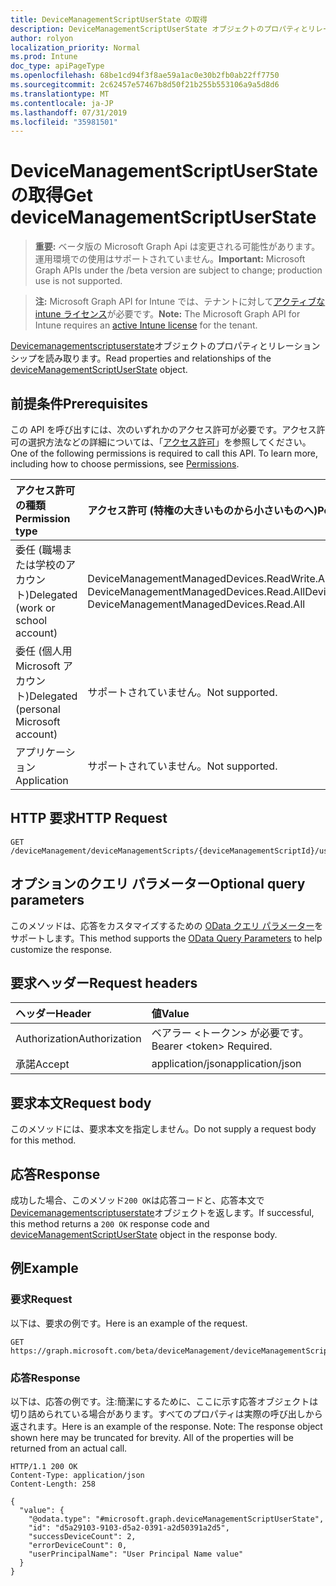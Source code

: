 ```yaml
---
title: DeviceManagementScriptUserState の取得
description: DeviceManagementScriptUserState オブジェクトのプロパティとリレーションシップを読み取ります。
author: rolyon
localization_priority: Normal
ms.prod: Intune
doc_type: apiPageType
ms.openlocfilehash: 68be1cd94f3f8ae59a1ac0e30b2fb0ab22ff7750
ms.sourcegitcommit: 2c62457e57467b8d50f21b255b553106a9a5d8d6
ms.translationtype: MT
ms.contentlocale: ja-JP
ms.lasthandoff: 07/31/2019
ms.locfileid: "35981501"
---
```

# <a name="get-devicemanagementscriptuserstate"></a><span data-ttu-id="3926b-103">DeviceManagementScriptUserState の取得</span><span class="sxs-lookup"><span data-stu-id="3926b-103">Get deviceManagementScriptUserState</span></span>

> <span data-ttu-id="3926b-104">**重要:** ベータ版の Microsoft Graph Api は変更される可能性があります。運用環境での使用はサポートされていません。</span><span class="sxs-lookup"><span data-stu-id="3926b-104">**Important:** Microsoft Graph APIs under the /beta version are subject to change; production use is not supported.</span></span>

> <span data-ttu-id="3926b-105">**注:** Microsoft Graph API for Intune では、テナントに対して[アクティブな intune ライセンス](https://go.microsoft.com/fwlink/?linkid=839381)が必要です。</span><span class="sxs-lookup"><span data-stu-id="3926b-105">**Note:** The Microsoft Graph API for Intune requires an [active Intune license](https://go.microsoft.com/fwlink/?linkid=839381) for the tenant.</span></span>

<span data-ttu-id="3926b-106">[Devicemanagementscriptuserstate](../resources/intune-devices-devicemanagementscriptuserstate.md)オブジェクトのプロパティとリレーションシップを読み取ります。</span><span class="sxs-lookup"><span data-stu-id="3926b-106">Read properties and relationships of the [deviceManagementScriptUserState](../resources/intune-devices-devicemanagementscriptuserstate.md) object.</span></span>

## <a name="prerequisites"></a><span data-ttu-id="3926b-107">前提条件</span><span class="sxs-lookup"><span data-stu-id="3926b-107">Prerequisites</span></span>
<span data-ttu-id="3926b-p101">この API を呼び出すには、次のいずれかのアクセス許可が必要です。アクセス許可の選択方法などの詳細については、「[アクセス許可](/graph/permissions-reference)」を参照してください。</span><span class="sxs-lookup"><span data-stu-id="3926b-p101">One of the following permissions is required to call this API. To learn more, including how to choose permissions, see [Permissions](/graph/permissions-reference).</span></span>

|<span data-ttu-id="3926b-110">アクセス許可の種類</span><span class="sxs-lookup"><span data-stu-id="3926b-110">Permission type</span></span>|<span data-ttu-id="3926b-111">アクセス許可 (特権の大きいものから小さいものへ)</span><span class="sxs-lookup"><span data-stu-id="3926b-111">Permissions (from most to least privileged)</span></span>|
|:---|:---|
|<span data-ttu-id="3926b-112">委任 (職場または学校のアカウント)</span><span class="sxs-lookup"><span data-stu-id="3926b-112">Delegated (work or school account)</span></span>|<span data-ttu-id="3926b-113">DeviceManagementManagedDevices.ReadWrite.All、DeviceManagementManagedDevices.Read.All</span><span class="sxs-lookup"><span data-stu-id="3926b-113">DeviceManagementManagedDevices.ReadWrite.All, DeviceManagementManagedDevices.Read.All</span></span>|
|<span data-ttu-id="3926b-114">委任 (個人用 Microsoft アカウント)</span><span class="sxs-lookup"><span data-stu-id="3926b-114">Delegated (personal Microsoft account)</span></span>|<span data-ttu-id="3926b-115">サポートされていません。</span><span class="sxs-lookup"><span data-stu-id="3926b-115">Not supported.</span></span>|
|<span data-ttu-id="3926b-116">アプリケーション</span><span class="sxs-lookup"><span data-stu-id="3926b-116">Application</span></span>|<span data-ttu-id="3926b-117">サポートされていません。</span><span class="sxs-lookup"><span data-stu-id="3926b-117">Not supported.</span></span>|

## <a name="http-request"></a><span data-ttu-id="3926b-118">HTTP 要求</span><span class="sxs-lookup"><span data-stu-id="3926b-118">HTTP Request</span></span>
<!-- {
  "blockType": "ignored"
}
-->
``` http
GET /deviceManagement/deviceManagementScripts/{deviceManagementScriptId}/userRunStates/{deviceManagementScriptUserStateId}
```

## <a name="optional-query-parameters"></a><span data-ttu-id="3926b-119">オプションのクエリ パラメーター</span><span class="sxs-lookup"><span data-stu-id="3926b-119">Optional query parameters</span></span>
<span data-ttu-id="3926b-120">このメソッドは、応答をカスタマイズするための [OData クエリ パラメーター](https://docs.microsoft.com/en-us/graph/query-parameters)をサポートします。</span><span class="sxs-lookup"><span data-stu-id="3926b-120">This method supports the [OData Query Parameters](https://docs.microsoft.com/en-us/graph/query-parameters) to help customize the response.</span></span>

## <a name="request-headers"></a><span data-ttu-id="3926b-121">要求ヘッダー</span><span class="sxs-lookup"><span data-stu-id="3926b-121">Request headers</span></span>
|<span data-ttu-id="3926b-122">ヘッダー</span><span class="sxs-lookup"><span data-stu-id="3926b-122">Header</span></span>|<span data-ttu-id="3926b-123">値</span><span class="sxs-lookup"><span data-stu-id="3926b-123">Value</span></span>|
|:---|:---|
|<span data-ttu-id="3926b-124">Authorization</span><span class="sxs-lookup"><span data-stu-id="3926b-124">Authorization</span></span>|<span data-ttu-id="3926b-125">ベアラー &lt;トークン&gt; が必要です。</span><span class="sxs-lookup"><span data-stu-id="3926b-125">Bearer &lt;token&gt; Required.</span></span>|
|<span data-ttu-id="3926b-126">承諾</span><span class="sxs-lookup"><span data-stu-id="3926b-126">Accept</span></span>|<span data-ttu-id="3926b-127">application/json</span><span class="sxs-lookup"><span data-stu-id="3926b-127">application/json</span></span>|

## <a name="request-body"></a><span data-ttu-id="3926b-128">要求本文</span><span class="sxs-lookup"><span data-stu-id="3926b-128">Request body</span></span>
<span data-ttu-id="3926b-129">このメソッドには、要求本文を指定しません。</span><span class="sxs-lookup"><span data-stu-id="3926b-129">Do not supply a request body for this method.</span></span>

## <a name="response"></a><span data-ttu-id="3926b-130">応答</span><span class="sxs-lookup"><span data-stu-id="3926b-130">Response</span></span>
<span data-ttu-id="3926b-131">成功した場合、このメソッド`200 OK`は応答コードと、応答本文で[Devicemanagementscriptuserstate](../resources/intune-devices-devicemanagementscriptuserstate.md)オブジェクトを返します。</span><span class="sxs-lookup"><span data-stu-id="3926b-131">If successful, this method returns a `200 OK` response code and [deviceManagementScriptUserState](../resources/intune-devices-devicemanagementscriptuserstate.md) object in the response body.</span></span>

## <a name="example"></a><span data-ttu-id="3926b-132">例</span><span class="sxs-lookup"><span data-stu-id="3926b-132">Example</span></span>

### <a name="request"></a><span data-ttu-id="3926b-133">要求</span><span class="sxs-lookup"><span data-stu-id="3926b-133">Request</span></span>
<span data-ttu-id="3926b-134">以下は、要求の例です。</span><span class="sxs-lookup"><span data-stu-id="3926b-134">Here is an example of the request.</span></span>
``` http
GET https://graph.microsoft.com/beta/deviceManagement/deviceManagementScripts/{deviceManagementScriptId}/userRunStates/{deviceManagementScriptUserStateId}
```

### <a name="response"></a><span data-ttu-id="3926b-135">応答</span><span class="sxs-lookup"><span data-stu-id="3926b-135">Response</span></span>
<span data-ttu-id="3926b-p102">以下は、応答の例です。注:簡潔にするために、ここに示す応答オブジェクトは切り詰められている場合があります。すべてのプロパティは実際の呼び出しから返されます。</span><span class="sxs-lookup"><span data-stu-id="3926b-p102">Here is an example of the response. Note: The response object shown here may be truncated for brevity. All of the properties will be returned from an actual call.</span></span>
``` http
HTTP/1.1 200 OK
Content-Type: application/json
Content-Length: 258

{
  "value": {
    "@odata.type": "#microsoft.graph.deviceManagementScriptUserState",
    "id": "d5a29103-9103-d5a2-0391-a2d50391a2d5",
    "successDeviceCount": 2,
    "errorDeviceCount": 0,
    "userPrincipalName": "User Principal Name value"
  }
}
```





